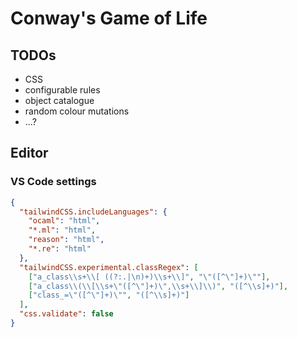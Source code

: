 # Conway's Game of Life

## TODOs

- CSS
- configurable rules
- object catalogue
- random colour mutations
- ...?

## Editor

### VS Code settings

```json
{
  "tailwindCSS.includeLanguages": {
    "ocaml": "html",
    "*.ml": "html",
    "reason": "html",
    "*.re": "html"
  },
  "tailwindCSS.experimental.classRegex": [
    ["a_class\\s+\\[ ((?:.|\n)+)\\s+\\]", "\"([^\"]+)\""],
    ["a_class\\(\\[\\s+\"([^\"]+)\",\\s+\\]\\)", "([^\\s]+)"],
    ["class_=\"([^\"]+)\"", "([^\\s]+)"]
  ],
  "css.validate": false
}
```
